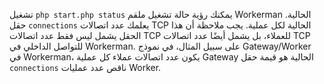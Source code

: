 تشغيل ```php start.php status``` يمكنك رؤية حالة تشغيل ملقم Workerman الحالية. حقل ```connections``` يعلمك عدد اتصالات TCP الحالية لكل عملية. يجب ملاحظة أن هذا الحقل يشمل ليس فقط عدد اتصالات TCP للعملاء، بل يشمل أيضًا عدد اتصالات TCP للتواصل الداخلي في Workerman. على سبيل المثال، في نموذج Gateway/Worker في Workerman، يكون عدد اتصالات عملاء كل عملية Gateway الحالية هو قيمة حقل ```connections``` ناقص عدد عمليات Worker.
